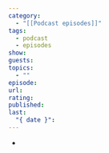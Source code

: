 ```yaml
---
category:
  - "[[Podcast episodes]]"
tags:
  - podcast
  - episodes
show: 
guests: 
topics:
  - ""
episode: 
url: 
rating: 
published: 
last:
  "{ date }":
---
```


- 